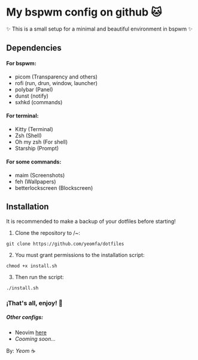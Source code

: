 # My bspwm config on github :cat:

:sparkles: This is a small setup for a minimal and beautiful environment in bspwm :sparkles:

## Dependencies

#### For bspwm:

- picom (Transparency and others)
- rofi (run, drun, window, launcher)
- polybar (Panel)
- dunst (notify)
- sxhkd (commands)

#### For terminal:

- Kitty (Terminal)
- Zsh (Shell)
- Oh my zsh (For shell)
- Starship (Prompt)

#### For some commands:

- maim (Screenshots)
- feh (Wallpapers)
- betterlockscreen (Blockscreen)

## Installation 

It is recommended to make a backup of your dotfiles before starting!

1. Clone the repository to /~:
```console
git clone https://github.com/yeomfa/dotfiles
```

2. You must grant permissions to the installation script:
```console
chmod +x install.sh
```
3. Then run the script:
```console
./install.sh
```
### ¡That's all, enjoy! :tada:

##### Other configs:
- Neovim [here](https://github.com/yeomfa/nvim-config)
- *Cooming soon...*

By: *Yeom* :coffee:
